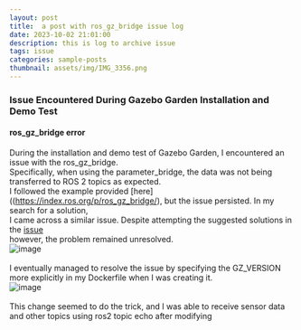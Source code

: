 ```yaml
---
layout: post
title:  a post with ros_gz_bridge issue log
date: 2023-10-02 21:01:00
description: this is log to archive issue
tags: issue
categories: sample-posts
thumbnail: assets/img/IMG_3356.png
---  
```

### Issue Encountered During Gazebo Garden Installation and Demo Test  
#### ros_gz_bridge error  
During the installation and demo test of Gazebo Garden, I encountered an issue with the ros_gz_bridge.  
Specifically, when using the parameter_bridge, the data was not being transferred to ROS 2 topics as expected.  
I followed the example provided [here]((https://index.ros.org/p/ros_gz_bridge/), but the issue persisted. In my search for a solution,  
I came across a similar issue.  Despite attempting the suggested solutions in the [issue](https://github.com/gazebosim/ros_gz/issues/365)  
however, the problem remained unresolved.  
![image](https://github.com/sitb157/sitb157.github.io/assets/108820413/c42cfc6f-3917-47e1-b666-27478a023f12)<br/>  
I eventually managed to resolve the issue by specifying the GZ_VERSION more explicitly in my Dockerfile when I was creating it.  
![image](https://github.com/sitb157/sitb157.github.io/assets/108820413/4514ac9a-a82d-4b65-915c-d47f294b369e)<br/>  
This change seemed to do the trick, and I was able to receive sensor data and other topics using ros2 topic echo after modifying  
